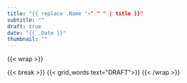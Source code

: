 ```yaml
---
title: "{{ replace .Name "-" " " | title }}"
subtitle: ""
draft: true
date: "{{ .Date }}"
thumbnail: ""
---
```

{{< wrap >}}
<!-- {{< figure src="" >}} -->
{{< break >}}
{{< grid_words text="DRAFT">}}
{{< /wrap >}}